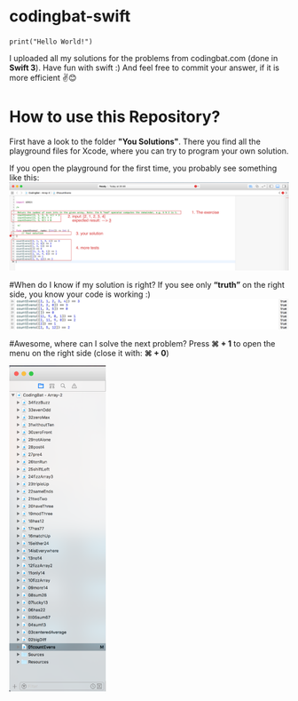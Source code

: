# codingbat-swift
`print("Hello World!")`

I uploaded all my solutions for the problems from codingbat.com (done in <b>Swift 3</b>).
Have fun with swift :)
And feel free to commit your answer, if it is more efficient ✌️😊


# How to use this Repository?
First have a look to the folder <b>"You Solutions"</b>.
There you find all the playground files for Xcode, where you can try to program your own solution.

If you open the playground for the first time, you probably see something like this:
<img alt="Image 1" src="https://raw.githubusercontent.com/Marceeelll/codingbat-swift/master/readme%20images/image1.png">


#When do I know if my solution is right?
If you see only <b>“truth”</b> on the right side, you know your code is working :)
<img alt="Image 2" src="https://raw.githubusercontent.com/Marceeelll/codingbat-swift/master/readme%20images/image2.png">

#Awesome, where can I solve the next problem?
Press <b>⌘ + 1</b> to open the menu on the right side (close it with: <b>⌘ + 0</b>)

<img alt="Image 3" height="587" width="174" src="https://raw.githubusercontent.com/Marceeelll/codingbat-swift/master/readme%20images/image3.png">
